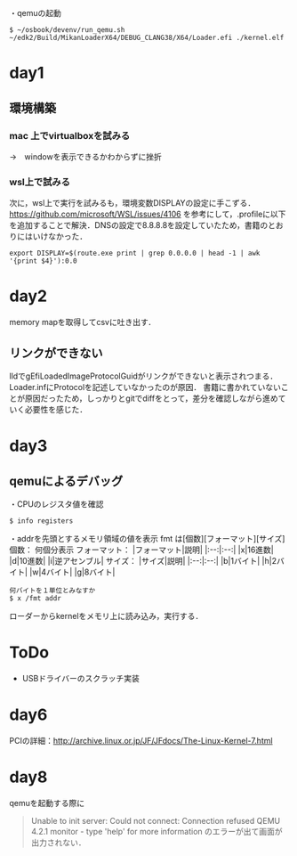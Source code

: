 ・qemuの起動
```
$ ~/osbook/devenv/run_qemu.sh ~/edk2/Build/MikanLoaderX64/DEBUG_CLANG38/X64/Loader.efi ./kernel.elf
```

# day1
##  環境構築
### mac 上でvirtualboxを試みる
→　windowを表示できるかわからずに挫折
### wsl上で試みる
次に，wsl上で実行を試みるも，環境変数DISPLAYの設定に手こずる．
https://github.com/microsoft/WSL/issues/4106
を参考にして，.profileに以下を追加することで解決．DNSの設定で8.8.8.8を設定していたため，書籍のとおりにはいけなかった．

```
export DISPLAY=$(route.exe print | grep 0.0.0.0 | head -1 | awk '{print $4}'):0.0
```

# day2
memory mapを取得してcsvに吐き出す．

## リンクができない
lldでgEfiLoadedImageProtocolGuidがリンクができないと表示されつまる．
Loader.infにProtocolを記述していなかったのが原因．
書籍に書かれていないことが原因だったため，しっかりとgitでdiffをとって，差分を確認しながら進めていく必要性を感じた．

# day3
## qemuによるデバッグ
・CPUのレジスタ値を確認
```
$ info registers
```
・addrを先頭とするメモリ領域の値を表示
fmt は[個数][フォーマット][サイズ]
個数：
何個分表示
フォーマット：
|フォーマット|説明|
|:--:|:--:|
|x|16進数|
|d|10進数|
|i|逆アセンブル|
サイズ：
|サイズ|説明|
|:--:|:--:|
|b|1バイト|
|h|2バイト|
|w|4バイト|
|g|8バイト|
```
何バイトを１単位とみなすか
$ x /fmt addr
```
ローダーからkernelをメモリ上に読み込み，実行する．


# ToDo
- USBドライバーのスクラッチ実装

# day6
PCIの詳細：http://archive.linux.or.jp/JF/JFdocs/The-Linux-Kernel-7.html

# day8
qemuを起動する際に
> Unable to init server: Could not connect: Connection refused
>QEMU 4.2.1 monitor - type 'help' for more information
のエラーが出て画面が出力されない．